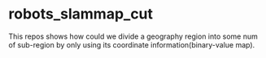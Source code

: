 # robots_slammap_cut
 This repos shows how could we divide a geography region into some num of sub-region by only using its coordinate information(binary-value map).
